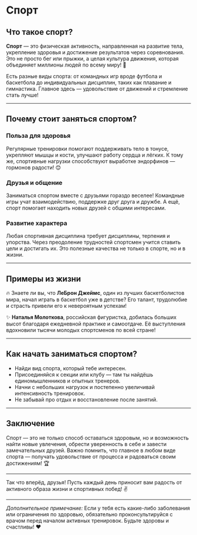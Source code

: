 # **Спорт**

## Что такое спорт?

**Спорт** — это физическая активность, направленная на развитие тела, укрепление здоровья и достижение результатов через соревнования. Это не просто бег или прыжки, а целая культура движения, которая объединяет миллионы людей по всему миру! 💪

Есть разные виды спорта: от командных игр вроде футбола и баскетбола до индивидуальных дисциплин, таких как плавание и гимнастика. Главное здесь — удовольствие от движений и стремление стать лучше!

---

## Почему стоит заняться спортом?

### Польза для здоровья

Регулярные тренировки помогают поддерживать тело в тонусе, укрепляют мышцы и кости, улучшают работу сердца и лёгких. К тому же, спортивные нагрузки способствуют выработке эндорфинов — гормонов радости! 😊

### Друзья и общение

Заниматься спортом вместе с друзьями гораздо веселее! Командные игры учат взаимодействию, поддержке друг друга и дружбе. А ещё, спорт помогает находить новых друзей с общими интересами.

### Развитие характера

Любая спортивная дисциплина требует дисциплины, терпения и упорства. Через преодоление трудностей спортсмен учится ставить цели и достигать их. Это полезные качества не только в спорте, но и в жизни.

---

## Примеры из жизни

🔥 Знаете ли вы, что **ЛеБрон Джеймс**, один из лучших баскетболистов мира, начал играть в баскетбол уже в детстве? Его талант, трудолюбие и страсть привели его к невероятным успехам!

✨ **Наталья Молоткова**, российская фигуристка, добилась больших высот благодаря ежедневной практике и самоотдаче. Её выступления вдохновили тысячи молодых спортсменов по всей стране!

---

## Как начать заниматься спортом?

- Найди вид спорта, который тебе интересен.
- Присоединяйся к секции или клубу — там ты найдёшь единомышленников и опытных тренеров.
- Начни с небольших нагрузок и постепенно увеличивай интенсивность тренировок.
- Не забывай про отдых и восстановление после занятий.

---

## Заключение

Спорт — это не только способ оставаться здоровым, но и возможность найти новые увлечения, обрести уверенность в себе и завести замечательных друзей. Важно помнить, что главное в любом виде спорта — получать удовольствие от процесса и радоваться своим достижениям! 🏆

---

Так что вперёд, друзья! Пусть каждый день приносит вам радость от активного образа жизни и спортивных побед! ✌️

---

*Дополнительное примечание:* Если у тебя есть какие-либо заболевания или ограничения по здоровью, обязательно проконсультируйся с врачом перед началом активных тренировок. Будьте здоровы и счастливы! ❤️
